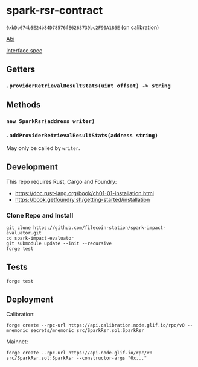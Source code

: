# spark-rsr-contract

`0xbDb674b5E24b84D78576fE6263739bc2F90A186E` (on calibration)

[Abi](out/src/SparkRsr.sol/SparkRsr.json)

[Interface spec](https://www.notion.so/protocollabs/Design-Spark-SLI-on-chain-interface-121837df73d4801aaaa4f13ff7839cd0?d=126837df73d4803a95c1001caac0aa71#b70f9a9b99dd43739b136393d08c2091)

## Getters

### `.providerRetrievalResultStats(uint offset) -> string`

## Methods

### `new SparkRsr(address writer)`
### `.addProviderRetrievalResultStats(address string)`

May only be called by `writer`.

## Development

This repo requires Rust, Cargo and Foundry:
- https://doc.rust-lang.org/book/ch01-01-installation.html
- https://book.getfoundry.sh/getting-started/installation

### Clone Repo and Install

```console
git clone https://github.com/filecoin-station/spark-impact-evaluator.git
cd spark-impact-evaluator
git submodule update --init --recursive
forge test
```

## Tests

```console
forge test
```

## Deployment

Calibration:

```console
forge create --rpc-url https://api.calibration.node.glif.io/rpc/v0 --mnemonic secrets/mnemonic src/SparkRsr.sol:SparkRsr
```

Mainnet:

```console
forge create --rpc-url https://api.node.glif.io/rpc/v0 src/SparkRsr.sol:SparkRsr --constructor-args "0x..."
```